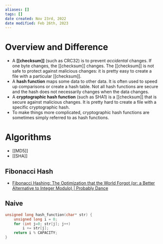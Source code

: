 ```yaml
---
aliases: []
tags: []
date created: Nov 23rd, 2022
date modified: Feb 26th, 2023
---
```


# Overview and Difference
- A **[[checksum]]** (such as CRC32) is to prevent _accidental_ changes. If one byte changes, the [[checksum]] changes. The [[checksum]] is not safe to protect against malicious changes: it is pretty easy to create a file with a particular [[checksum]].  
- A **hash function** maps some data to other data. It is often used to speed up comparisons or create a hash table. Not all hash functions are secure and the hash does not necessarily changes when the data changes.  
- A **cryptographic hash function** (such as SHA1) is a [[checksum]] that is secure against malicious changes. It is pretty hard to create a file with a specific cryptographic hash.  
- To make things more complicated, cryptographic hash functions are sometimes simply referred to as hash functions.

# Algorithms
- [[MD5]]
- [[SHA]]

## Fibonacci Hash
- [Fibonacci Hashing: The Optimization that the World Forgot (or: a Better Alternative to Integer Modulo) | Probably Dance](https://probablydance.com/2018/06/16/fibonacci-hashing-the-optimization-that-the-world-forgot-or-a-better-alternative-to-integer-modulo/)

## Naive
```c
unsigned long hash_function(char* str) {
    unsigned long i = 0;
    for (int j=0; str[j]; j++)
        i += str[j];
    return i % CAPACITY;
}
```